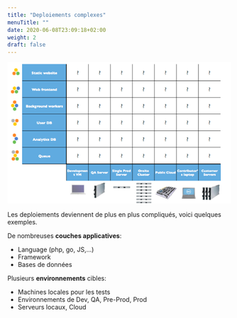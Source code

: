 ```yaml
---
title: "Deploiements complexes"
menuTitle: ""
date: 2020-06-08T23:09:18+02:00
weight: 2
draft: false
---
```

![Matrice de l'enfer](/images/shipping-matrix-from-hell.png?lightbox=false&width=40pc)

Les deploiements deviennent de plus en plus compliqués, voici quelques exemples.

De nombreuses **couches applicatives**:  
- Language (php, go, JS,...)
- Framework
- Bases de données

Plusieurs **environnements** cibles:  
- Machines locales pour les tests
- Environnements de Dev, QA, Pre-Prod, Prod
- Serveurs locaux, Cloud

